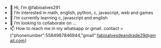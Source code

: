 - 👋 Hi, I’m @fabioalves291
- 👀 I’m interested in math,  english, python, c, javascript, web and games 
- 🌱 I’m currently learning c, javascript and english
- 💞️ I’m looking to collaborate on ...
- 📫 How to reach me in my whatsapp or gmail. contact = {"phonenumber":5584987846944,"gmail":fabioalvesdeandrade29@gmail.com}

<!---
fabioalves291/fabioalves291 is a ✨ special ✨ repository because its `README.md` (this file) appears on your GitHub profile.
You can click the Preview link to take a look at your changes.
--->
